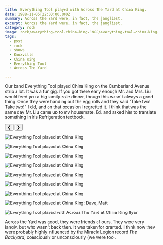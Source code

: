 ```yaml
---
title: Everything Tool played with Across The Yard at China King.
date: 1988-11-05T22:00:00.000Z
summary: Across the Yard were, in fact, the jangliest.
excerpt: Across the Yard were, in fact, the jangliest.
category: rock
image: rock/everything-tool-china-king-1988/everything-tool-china-king-nov-5-1988.jpg
tags:
  - post 
  - rock
  - shows
  - Knoxville
  - China King
  - Everything Tool
  - Across The Yard

---
```


Our band Everything Tool played China King on the Cumberland Avenue strip a lot. It was a fun gig. If you got there early enough Mr. and Mrs. Liu would feed you a big family-syle dinner, though this wasn't always a good thing. Once they were handing out the egg rolls and they said "Take two! Take two!" I did, and on that occasion I regretted it. I think that was the same day Mr. Liu came up to my housemate, Ed, and asked him to translate something in his Refrigeration textbook.

<div id="viewport">
    <button id="buttonPrevious">&#10094;</button>
    <button id="buttonNext">&#10095;</button>

![Everything Tool played at China King](/static/img/rock/everything-tool-china-king-1988/everything-tool-china-king-1.jpg "Everything Tool played at China King")

![Everything Tool played at China King](/static/img/rock/everything-tool-china-king-1988/everything-tool-china-king-3.jpg "Everything Tool played at China King")

![Everything Tool played at China King](/static/img/rock/everything-tool-china-king-1988/everything-tool-china-king-4.jpg "Everything Tool played at China King")

![Everything Tool played at China King](/static/img/rock/everything-tool-china-king-1988/everything-tool-china-king-5.jpg "Everything Tool played at China King")

![Everything Tool played at China King](/static/img/rock/everything-tool-china-king-1988/everything-tool-china-king-6.jpg "Everything Tool played at China King")

![Everything Tool played at China King](/static/img/rock/everything-tool-china-king-1988/everything-tool-china-king-7.jpg "Everything Tool played at China King")

![Everything Tool played at China King](/static/img/rock/everything-tool-china-king-1988/everything-tool-china-king-8.jpg "Everything Tool played at China King")

![Everything Tool played at China King: Dave, Matt](/static/img/rock/everything-tool-china-king-1988/everything-tool-china-king-9.jpg "Everything Tool played at China King: Dave Matt") 

![Everything Tool played with Across The Yard at China King flyer](/static/img/rock/everything-tool-china-king-nov-5-1988.jpg "Everything Tool played with Across The Yard at China King flyer")

</div>
<div id="caption"></div>

Across the Yard was good, they were friends of ours. They were very jangly, but who wasn't back then. It was taken for granted. I think now they were probably highly influenced by the Miracle Legion record _The Backyard_, consciously or unconsciously (we were too).